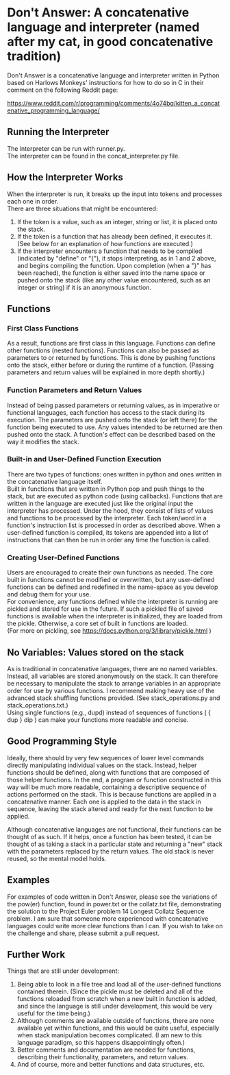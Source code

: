 # Don't Answer: A concatenative language and interpreter (named after my cat, in good concatenative tradition)

Don't Answer is a concatenative language and interpreter written in Python based on Harlows Monkeys' instructions for how to do so in C in their comment on the following Reddit page:

https://www.reddit.com/r/programming/comments/4o74bq/kitten_a_concatenative_programming_language/

## Running the Interpreter
The interpreter can be run with runner.py.  
The interpreter can be found in the concat_interpreter.py file.  

## How the Interpreter Works
When the interpreter is run, it breaks up the input into tokens and processes each one in order.  
There are three situations that might be encountered:
1. If the token is a value, such as an integer, string or list, it is placed onto the stack.
2. If the token is a function that has already been defined, it executes it.  (See below for an explanation of how functions are executed.)
3. If the interpreter encounters a function that needs to be compiled (indicated by "define" or "{"), it stops interpreting, as in 1 and 2 above, and begins compiling the function.
Upon completion (when a "}" has been reached), the function is either saved into the name space or pushed onto the stack (like any other value encountered, such as an integer or string) if it is an anonymous function.  

## Functions
### First Class Functions
As a result, functions are first class in this language.  Functions can define other functions (nested functions). 
Functions can also be passed as parameters to or returned by functions.  This is done by pushing functions onto the stack, either before or during the runtime of a function. (Passing parameters and return values will be explained in more depth shortly.)

### Function Parameters and Return Values
Instead of being passed parameters or returning values, as in imperative or functional languages, 
each function has access to the stack during its execution.  The parameters are pushed onto the stack (or left there)
for the function being executed to use.  Any values intended to be returned are then pushed onto the stack.
A function's effect can be described based on the way it modifies the stack.  

### Built-in and User-Defined Function Execution
There are two types of functions: ones written in python and ones written in the concatenative language itself.  
Built in functions that are written in Python pop and push things to the stack, but are executed as python code (using callbacks).
Functions that are written in the language are executed just like the original input the interpreter has processed.  Under the hood, they
consist of lists of values and functions to be processed by the interpreter.  Each token/word in a function's instruction list is processed in order as described above.  When a user-defined function is compiled, its tokens are appended into a list of instructions that can then be run in order any time the function is called.  

### Creating User-Defined Functions
Users are encouraged to create their own functions as needed.  The core built in functions cannot be modified or overwritten, but any user-defined functions can be defined and redefined in the name-space as you develop and debug them for your use.  
For convenience, any functions defined while the interpreter is running are pickled and stored for use in the future.  If such a pickled file of saved functions is available when the interpreter is initialized, they are loaded from the pickle.  Otherwise, a core set of built in functions are loaded.  
(For more on pickling, see https://docs.python.org/3/library/pickle.html )
  
## No Variables: Values stored on the stack
As is traditional in concatenative languages, there are no named variables.  Instead, all variables are stored anonymously on the stack.
It can therefore be necessary to manipulate the stack to arrange variables in an appropriate order for use by various functions.
I recommend making heavy use of the advanced stack shuffling functions provided.  (See stack_operations.py and stack_operations.txt.)  
Using single functions (e.g., dupd) instead of sequences of functions ( { dup } dip ) can make your functions more readable and concise.  
## Good Programming Style
Ideally, there should by very few sequences of lower level commands directly manipulating individual values on the stack.
Instead, helper functions should be defined, along with functions that are composed of those helper functions.  In the end, a program or function constructed in this way will be much more readable, containing a descriptive sequence of actions performed on the stack.
This is because functions are applied in a concatenative manner.  Each one is applied to the data in the stack in sequence, 
leaving the stack altered and ready for the next function to be applied.  

Although concatenative languages are not functional, their functions can be thought of as such.  If it helps, once a function has been tested, it can be thought of as taking a stack in a particular state and returning a "new" stack with the parameters replaced by the return values.  The old stack is never reused, so the mental model holds.  

## Examples
For examples of code written in Don't Answer, please see the variations of the pow(er) function, found in power.txt or the collatz.txt file, demonstrating the solution to the Project Euler problem 14 Longest Collatz Sequence problem.  I am sure that someone more experienced with concatenative languages could write more clear functions than I can.  If you wish to take on the challenge and share, please submit a pull request.  

## Further Work
Things that are still under development:
1) Being able to look in a file tree and load all of the user-defined functions contained therein.  (Since the pickle must be deleted and all of the functions reloaded from scratch when a new built in function is added, and since the language is still under development, this would be very useful for the time being.)
2) Although comments are available outside of functions, there are none available yet within functions, and this would be quite useful, especially when stack manipulation becomes complicated.  (I am new to this language paradigm, so this happens disappointingly often.)  
3) Better comments and documentation are needed for functions, describing their functionality, parameters, and return values.  
4) And of course, more and better functions and data structures, etc.
